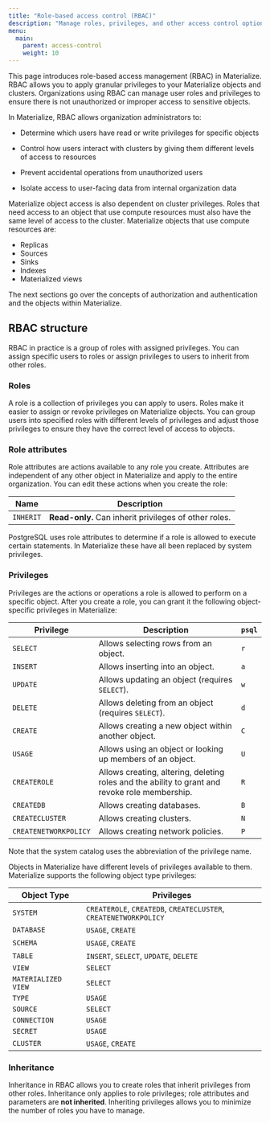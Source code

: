 ```yaml
---
title: "Role-based access control (RBAC)"
description: "Manage roles, privileges, and other access control options in Materialize"
menu:
  main:
    parent: access-control
    weight: 10
---
```


[//]: # "NOTE(morsapaes) This page will be rewritten as a follow-up."

This page introduces role-based access management (RBAC) in Materialize. RBAC
allows you to apply granular privileges to your Materialize objects and clusters. Organizations
using RBAC can manage user roles and privileges to ensure there is not
unauthorized or improper access to sensitive objects.

In Materialize, RBAC allows organization administrators to:

* Determine which users have read or write privileges for specific objects

* Control how users interact with clusters by giving them different levels of access to
resources

* Prevent accidental operations from unauthorized users

* Isolate access to user-facing data from internal organization data

Materialize object access is also dependent on cluster privileges.
Roles that need access to an object that use compute resources must also have
the same level of access to the cluster. Materialize objects that use compute
resources are:

* Replicas
* Sources
* Sinks
* Indexes
* Materialized views

The next sections go over the concepts of authorization and authentication and
the objects within Materialize.

## RBAC structure

RBAC in practice is a group of roles with assigned privileges.
You can assign specific users to roles or assign privileges to users to inherit
from other roles.

### Roles

A role is a collection of privileges you can apply to users. Roles make it
easier to assign or revoke privileges on Materialize objects. You can group
users into specified roles with different levels of privileges and adjust those
privileges to ensure they have the correct level of access to objects.

### Role attributes

Role attributes are actions available to any role you create. Attributes are
independent of any other object in Materialize and apply to the entire
organization. You can edit these actions when you create the role:

| Name              | Description                                                                 |
|-------------------|-----------------------------------------------------------------------------|
| `INHERIT`         | **Read-only.** Can inherit privileges of other roles.                       |

PostgreSQL uses role attributes to determine if a role is allowed to execute certain statements. In
Materialize these have all been replaced by system privileges.

### Privileges

Privileges are the actions or operations a role is allowed to perform on a
specific object. After you create a role, you can grant it the following
object-specific privileges in Materialize:

| Privilege             | Description                                                                                    | `psql` |
|-----------------------|------------------------------------------------------------------------------------------------|--------|
| `SELECT`              | Allows selecting rows from an object.                                                          | `r`    |
| `INSERT`              | Allows inserting into an object.                                                               | `a`    |
| `UPDATE`              | Allows updating an object (requires `SELECT`).                                                 | `w`    |
| `DELETE`              | Allows deleting from an object (requires `SELECT`).                                            | `d`    |
| `CREATE`              | Allows creating a new object within another object.                                            | `C`    |
| `USAGE`               | Allows using an object or looking up members of an object.                                     | `U`    |
| `CREATEROLE`          | Allows creating, altering, deleting roles and the ability to grant and revoke role membership. | `R`    |
| `CREATEDB`            | Allows creating databases.                                                                     | `B`    |
| `CREATECLUSTER`       | Allows creating clusters.                                                                      | `N`    |
| `CREATENETWORKPOLICY` | Allows creating network policies.                                                              | `P`    |


Note that the system catalog uses the abbreviation of the privilege name.

Objects in Materialize have different levels of privileges available to them.
Materialize supports the following object type privileges:

| Object Type          | Privileges                                                       |
|----------------------|------------------------------------------------------------------|
| `SYSTEM`             | `CREATEROLE`, `CREATEDB`, `CREATECLUSTER`, `CREATENETWORKPOLICY` |
| `DATABASE`           | `USAGE`, `CREATE`                                                |
| `SCHEMA`             | `USAGE`, `CREATE`                                                |
| `TABLE`              | `INSERT`, `SELECT`, `UPDATE`, `DELETE`                           |
| `VIEW`               | `SELECT`                                                         |
| `MATERIALIZED  VIEW` | `SELECT`                                                         |
| `TYPE`               | `USAGE`                                                          |
| `SOURCE`             | `SELECT`                                                         |
| `CONNECTION`         | `USAGE`                                                          |
| `SECRET`             | `USAGE`                                                          |
| `CLUSTER`            | `USAGE`, `CREATE`                                                |

### Inheritance

Inheritance in RBAC allows you to create roles that inherit privileges from
other roles. Inheritance only applies to role privileges; role attributes and
parameters are **not inherited**. Inheriting privileges allows you to minimize
the number of roles you have to manage.
